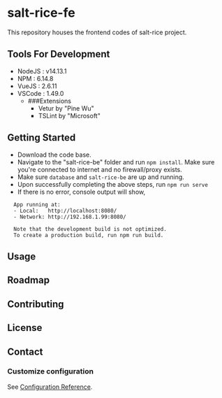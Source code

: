 # salt-rice-fe
This repository houses the frontend codes of salt-rice project.

## Tools For Development
- NodeJS : v14.13.1
- NPM : 6.14.8
- VueJS : 2.6.11
- VSCode : 1.49.0
  - ###Extensions
    - Vetur by "Pine Wu"
    - TSLint by "Microsoft"

## Getting Started
- Download the code base.
- Navigate to the "salt-rice-be" folder and run `npm install`. Make sure you're connected to internet and no firewall/proxy exists.
- Make sure `database` and `salt-rice-be` are up and running.
- Upon successfully completing the above steps, run `npm run serve`
- If there is no error, console output will show,
```
  App running at:
  - Local:   http://localhost:8080/
  - Network: http://192.168.1.99:8080/

  Note that the development build is not optimized.
  To create a production build, run npm run build.
```

## Usage
<TBD>

## Roadmap
<TBD>

## Contributing
<TBD>

## License
<TBD>

## Contact
<TBD>

### Customize configuration
See [Configuration Reference](https://cli.vuejs.org/config/).

